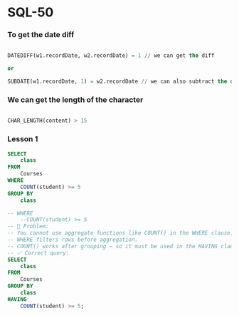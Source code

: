 # SQL-50
### To get the date diff
```sql

DATEDIFF(w1.recordDate, w2.recordDate) = 1 // we can get the diff 

or 

SUBDATE(w1.recordDate, 1) = w2.recordDate // we can also subtract the dates

```

### We can get the length of the character
```sql

CHAR_LENGTH(content) > 15
```

### Lesson 1
```sql
SELECT 
    class
FROM
    Courses
WHERE 
    COUNT(student) >= 5
GROUP BY
    class

-- WHERE 
    --COUNT(student) >= 5
-- 🚫 Problem:
-- You cannot use aggregate functions like COUNT() in the WHERE clause.
-- WHERE filters rows before aggregation.
-- COUNT() works after grouping — so it must be used in the HAVING clause.
-- ✅ Correct query:
SELECT 
    class
FROM
    Courses
GROUP BY
    class
HAVING 
    COUNT(student) >= 5;
```
